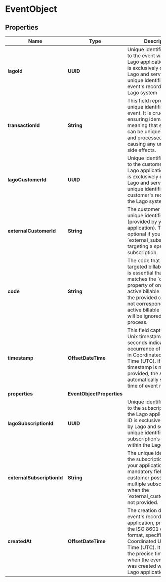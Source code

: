 

# EventObject


## Properties

| Name | Type | Description | Notes |
|------------ | ------------- | ------------- | -------------|
|**lagoId** | **UUID** | Unique identifier assigned to the event within the Lago application. This ID is exclusively created by Lago and serves as a unique identifier for the event&#39;s record within the Lago system |  |
|**transactionId** | **String** | This field represents a unique identifier for the event. It is crucial for ensuring idempotency, meaning that each event can be uniquely identified and processed without causing any unintended side effects. |  |
|**lagoCustomerId** | **UUID** | Unique identifier assigned to the customer within the Lago application. This ID is exclusively created by Lago and serves as a unique identifier for the customer&#39;s record within the Lago system |  |
|**externalCustomerId** | **String** | The customer external unique identifier (provided by your own application). This field is optional if you send the &#x60;external_subscription_id&#x60;, targeting a specific subscription. |  |
|**code** | **String** | The code that identifies a targeted billable metric. It is essential that this code matches the &#x60;code&#x60; property of one of your active billable metrics. If the provided code does not correspond to any active billable metric, it will be ignored during the process. |  |
|**timestamp** | **OffsetDateTime** | This field captures the Unix timestamp in seconds indicating the occurrence of the event in Coordinated Universal Time (UTC). If this timestamp is not provided, the API will automatically set it to the time of event reception. |  |
|**properties** | **EventObjectProperties** |  |  [optional] |
|**lagoSubscriptionId** | **UUID** | Unique identifier assigned to the subscription within the Lago application. This ID is exclusively created by Lago and serves as a unique identifier for the subscription’s record within the Lago system |  |
|**externalSubscriptionId** | **String** | The unique identifier of the subscription within your application. It is a mandatory field when the customer possesses multiple subscriptions or when the &#x60;external_customer_id&#x60; is not provided. |  |
|**createdAt** | **OffsetDateTime** | The creation date of the event&#39;s record in the Lago application, presented in the ISO 8601 datetime format, specifically in Coordinated Universal Time (UTC). It provides the precise timestamp of when the event&#39;s record was created within the Lago application |  |



